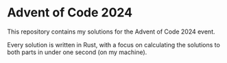 # Advent of Code 2024
This repository contains my solutions for the Advent of Code 2024 event.

Every solution is written in Rust, with a focus on calculating the solutions to both parts in under one second (on my machine).
